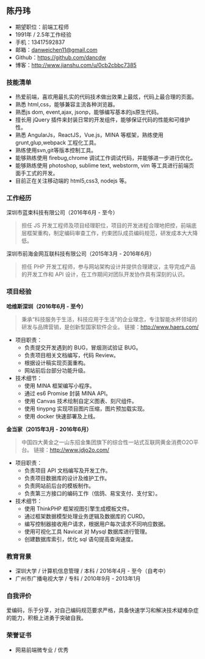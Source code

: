 陈丹玮
--------------------------

* 期望职位：前端工程师
* 1991年 / 2.5年工作经验
* 手机：13417592837
* 邮箱：danweichen11@gmail.com
* Github：https://github.com/dancdw
* 博客：http://www.jianshu.com/u/0cb2cbbc7385

### 技能清单

* 热爱前端，喜欢用最扎实的代码技术做出效果上最炫，代码上最合理的页面。
* 熟悉 html,css，能够兼容主流各种浏览器。
* 熟悉js dom, event,ajax, jsonp，能够编写基本的js原生代码。
* 擅长用 jQuery 插件来封装日常的开发组件，能够保证代码的性能和可维护性。
* 熟悉 AngularJs，ReactJS，Vue.js，MINA 等框架，熟练使用 grunt,glup,webpack 工程化工具。
* 熟练使用svn,git等版本控制工具。
* 能够熟练使用 firebug,chrome 调试工作调试代码，并能够进一步进行优化。
* 能够熟练使用 photoshop, sublime text, webstorm, vim 等工具进行前端页面手工式的开发。
* 目前正在关注移动端的 html5,css3, nodejs 等。

### 工作经历

深圳市蓝束科技有限公司（2016年6月 - 至今）

> 担任 JS 开发工程师及项目经理职位，项目的开发进程合理地把控，前端底层框架重构，制定编码审查工作，约束团队成员编码规范，研发成本大大降低。

深圳市前海金网互联科技有限公司（2015年3月 - 2016年6月）

> 担任 PHP 开发工程师，参与网站架构设计并提供合理建议，主导完成产品的开发工作和 API 设计，在工作期间对团队开发协作具有深刻的认识。

### 项目经验

**哈维斯深圳（2016年6月 - 至今）**
> 秉承“科技服务于生活，科技应用于生活”的企业理念，专注智能水杯领域的研发与品牌营销，是创新型国家软件企业。
> 链接：http://www.haers.com/

* 项目职责：
	- 负责提交开发遇到的 BUG，冒烟测试验证 BUG。
	- 负责项目相关文档编写，代码 Review。
	- 根据设计稿实现页面重构。
	- 网站前后台部分功能升级。
* 技术细节：
	- 使用 MINA 框架编写小程序。
	- 通过 es6 Promise 封装 MINA API。
	- 使用 Canvas 技术绘制自定义图表、刻尺组件。
	- 使用 tinypng 实现项目图片压缩，图片预加载实现。
	- 使用 docker 快速部署及上线。

**金当家（2015年3月 - 2016年6月）**
> 中国四大黄金之一山东招金集团旗下的综合性一站式互联网黄金消费O2O平台。
> 链接：http://www.jdjo2o.com/

* 项目职责：
	- 负责项目 API 文档编写及开发工作。
	- 负责项目数据库的设计及维护工作。
	- 负责网站前后台的模板制作。
	- 负责第三方接口的编码工作（信鸽、易宝支付、支付宝）。
* 技术细节：
	- 使用 ThinkPHP 框架视图引擎生成模板文件。
	- 通过框架数据模型处理业务逻辑及数据库的 CURD。
	- 编写控制器接收用户请求，根据用户每次请求不同响应数据。
	- 使用可视化工具 Navicat 对 Mysql 数据库进行管理。
	- 创建数据库索引，优化 sql 语句提高查询速度。

### 教育背景

* 深圳大学 / 计算机信息管理 / 本科 / 2016年4月 - 至今（自考中）
* 广州市广播电视大学 / 专科 / 2010年9月 - 2013年1月

### 自我评价
爱编码，乐于分享，对自己编码规范要求严格，具备快速学习和解决技术疑难杂症的能力，积极上进勇于突破自我。

### 荣誉证书

* 网易前端微专业 / 优秀